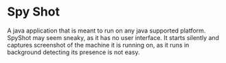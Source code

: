 # Spy Shot
A java application that is meant to run on any java supported platform. SpyShot may seem sneaky, as it has no user interface. It starts silently and captures screenshot of the machine it is running on, as it runs in background detecting its presence is not easy. 
